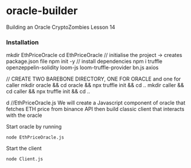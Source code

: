 # oracle-builder
Building an Oracle CryptoZombies Lesson 14

### Installation 
mkdir EthPriceOracle
cd EthPriceOracle
// initialise the project -> creates package.json file
npm init -y
// install dependencies 
npm i truffle openzeppelin-solidity loom-js loom-truffle-provider bn.js axios

// CREATE TWO BAREBONE DIRECTORY, ONE FOR ORACLE    and one for caller 
mkdir oracle && cd oracle && npx truffle init && cd ..
mkdir caller && cd caller && npx truffle init && cd ..

d
//EthPriceOracle.js 
We will create a Javascript component of oracle that fetches ETH price from binance API then build classic client that interacts with the oracle 

Start oracle by running 

```solidity
node EthPriceOracle.js 
```

Start the client 

```solidity
node Client.js
```